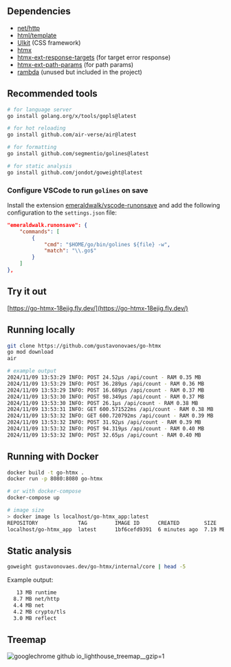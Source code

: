  ## Dependencies

- [net/http](https://pkg.go.dev/net/http) 
- [html/template](https://pkg.go.dev/html/template)
- [UIkit](https://getuikit.com/) (CSS framework)
- [htmx](https://htmx.org/)
- [htmx-ext-response-targets](https://unpkg.com/htmx-ext-response-targets) (for target error response)
- [htmx-ext-path-params](https://unpkg.com/htmx.org) (for path params)
- [rambda](https://selfrefactor.github.io/rambda/#/) (unused but included in the project)

## Recommended tools 

```bash
# for language server
go install golang.org/x/tools/gopls@latest 

# for hot reloading
go install github.com/air-verse/air@latest 

# for formatting
go install github.com/segmentio/golines@latest 

# for static analysis
go install github.com/jondot/goweight@latest
```

### Configure VSCode to run `golines` on save

Install the extension [emeraldwalk/vscode-runonsave](https://github.com/emeraldwalk/vscode-runonsave) and add the following configuration to the `settings.json` file:

```json
"emeraldwalk.runonsave": {
    "commands": [
        {
            "cmd": "$HOME/go/bin/golines ${file} -w",
            "match": "\\.go$"
        }
    ]
},
```

## Try it out

[https://go-htmx-18ejig.fly.dev/](https://go-htmx-18ejig.fly.dev/)

## Running locally

```bash
git clone https://github.com/gustavonovaes/go-htmx
go mod download
air

# example output
2024/11/09 13:53:29 INFO: POST 24.52µs /api/count - RAM 0.35 MB
2024/11/09 13:53:29 INFO: POST 36.289µs /api/count - RAM 0.36 MB
2024/11/09 13:53:29 INFO: POST 16.689µs /api/count - RAM 0.37 MB
2024/11/09 13:53:30 INFO: POST 98.349µs /api/count - RAM 0.37 MB
2024/11/09 13:53:30 INFO: POST 26.1µs /api/count - RAM 0.38 MB
2024/11/09 13:53:31 INFO: GET 600.571522ms /api/count - RAM 0.38 MB
2024/11/09 13:53:32 INFO: GET 600.720792ms /api/count - RAM 0.39 MB
2024/11/09 13:53:32 INFO: POST 31.92µs /api/count - RAM 0.39 MB
2024/11/09 13:53:32 INFO: POST 94.319µs /api/count - RAM 0.40 MB
2024/11/09 13:53:32 INFO: POST 32.65µs /api/count - RAM 0.40 MB
```

## Running with Docker

```bash
docker build -t go-htmx .
docker run -p 8080:8080 go-htmx

# or with docker-compose
docker-compose up

# image size 
> docker image ls localhost/go-htmx_app:latest
REPOSITORY             TAG         IMAGE ID      CREATED        SIZE
localhost/go-htmx_app  latest      1bf6cefd9391  6 minutes ago  7.19 MB
```

## Static analysis

```bash
goweight gustavonovaes.dev/go-htmx/internal/core | head -5
```
Example output:
```bash
   13 MB runtime
  8.7 MB net/http
  4.4 MB net
  4.2 MB crypto/tls
  3.0 MB reflect
```

## Treemap
![googlechrome github io_lighthouse_treemap__gzip=1](https://github.com/user-attachments/assets/db25958b-4cfb-4be9-9955-51eff8e5a9f0)
